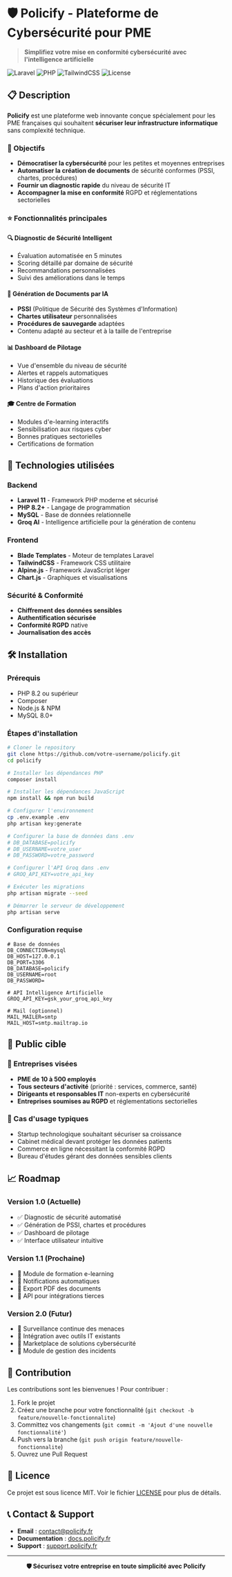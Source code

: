 # 🛡️ Policify - Plateforme de Cybersécurité pour PME

> **Simplifiez votre mise en conformité cybersécurité avec l'intelligence artificielle**

![Laravel](https://img.shields.io/badge/Laravel-11.x-red?style=flat&logo=laravel)
![PHP](https://img.shields.io/badge/PHP-8.2+-blue?style=flat&logo=php)
![TailwindCSS](https://img.shields.io/badge/TailwindCSS-3.x-blue?style=flat&logo=tailwindcss)
![License](https://img.shields.io/badge/License-MIT-green?style=flat)

## 📋 Description

**Policify** est une plateforme web innovante conçue spécialement pour les PME françaises qui souhaitent **sécuriser leur infrastructure informatique** sans complexité technique.

### 🎯 Objectifs
- **Démocratiser la cybersécurité** pour les petites et moyennes entreprises
- **Automatiser la création de documents** de sécurité conformes (PSSI, chartes, procédures)
- **Fournir un diagnostic rapide** du niveau de sécurité IT
- **Accompagner la mise en conformité** RGPD et réglementations sectorielles

### ⭐ Fonctionnalités principales

#### 🔍 **Diagnostic de Sécurité Intelligent**
- Évaluation automatisée en 5 minutes
- Scoring détaillé par domaine de sécurité
- Recommandations personnalisées
- Suivi des améliorations dans le temps

#### 🤖 **Génération de Documents par IA**
- **PSSI** (Politique de Sécurité des Systèmes d'Information)
- **Chartes utilisateur** personnalisées
- **Procédures de sauvegarde** adaptées
- Contenu adapté au secteur et à la taille de l'entreprise

#### 📊 **Dashboard de Pilotage**
- Vue d'ensemble du niveau de sécurité
- Alertes et rappels automatiques
- Historique des évaluations
- Plans d'action prioritaires

#### 🎓 **Centre de Formation**
- Modules d'e-learning interactifs
- Sensibilisation aux risques cyber
- Bonnes pratiques sectorielles
- Certifications de formation

## 🚀 Technologies utilisées

### Backend
- **Laravel 11** - Framework PHP moderne et sécurisé
- **PHP 8.2+** - Langage de programmation
- **MySQL** - Base de données relationnelle
- **Groq AI** - Intelligence artificielle pour la génération de contenu

### Frontend
- **Blade Templates** - Moteur de templates Laravel
- **TailwindCSS** - Framework CSS utilitaire
- **Alpine.js** - Framework JavaScript léger
- **Chart.js** - Graphiques et visualisations

### Sécurité & Conformité
- **Chiffrement des données sensibles**
- **Authentification sécurisée**
- **Conformité RGPD** native
- **Journalisation des accès**

## 🛠️ Installation

### Prérequis
- PHP 8.2 ou supérieur
- Composer
- Node.js & NPM
- MySQL 8.0+

### Étapes d'installation

```bash
# Cloner le repository
git clone https://github.com/votre-username/policify.git
cd policify

# Installer les dépendances PHP
composer install

# Installer les dépendances JavaScript
npm install && npm run build

# Configurer l'environnement
cp .env.example .env
php artisan key:generate

# Configurer la base de données dans .env
# DB_DATABASE=policify
# DB_USERNAME=votre_user
# DB_PASSWORD=votre_password

# Configurer l'API Groq dans .env
# GROQ_API_KEY=votre_api_key

# Exécuter les migrations
php artisan migrate --seed

# Démarrer le serveur de développement
php artisan serve
```

### Configuration requise

```env
# Base de données
DB_CONNECTION=mysql
DB_HOST=127.0.0.1
DB_PORT=3306
DB_DATABASE=policify
DB_USERNAME=root
DB_PASSWORD=

# API Intelligence Artificielle
GROQ_API_KEY=gsk_your_groq_api_key

# Mail (optionnel)
MAIL_MAILER=smtp
MAIL_HOST=smtp.mailtrap.io
```

## 🎯 Public cible

### 👥 Entreprises visées
- **PME de 10 à 500 employés**
- **Tous secteurs d'activité** (priorité : services, commerce, santé)
- **Dirigeants et responsables IT** non-experts en cybersécurité
- **Entreprises soumises au RGPD** et réglementations sectorielles

### 💼 Cas d'usage typiques
- Startup technologique souhaitant sécuriser sa croissance
- Cabinet médical devant protéger les données patients
- Commerce en ligne nécessitant la conformité RGPD
- Bureau d'études gérant des données sensibles clients

## 📈 Roadmap

### Version 1.0 (Actuelle)
- ✅ Diagnostic de sécurité automatisé
- ✅ Génération de PSSI, chartes et procédures
- ✅ Dashboard de pilotage
- ✅ Interface utilisateur intuitive

### Version 1.1 (Prochaine)
- 🔄 Module de formation e-learning
- 🔄 Notifications automatiques
- 🔄 Export PDF des documents
- 🔄 API pour intégrations tierces

### Version 2.0 (Futur)
- 🎯 Surveillance continue des menaces
- 🎯 Intégration avec outils IT existants
- 🎯 Marketplace de solutions cybersécurité
- 🎯 Module de gestion des incidents

## 🤝 Contribution

Les contributions sont les bienvenues ! Pour contribuer :

1. Fork le projet
2. Créez une branche pour votre fonctionnalité (`git checkout -b feature/nouvelle-fonctionnalite`)
3. Committez vos changements (`git commit -m 'Ajout d'une nouvelle fonctionnalité'`)
4. Push vers la branche (`git push origin feature/nouvelle-fonctionnalite`)
5. Ouvrez une Pull Request

## 📝 Licence

Ce projet est sous licence MIT. Voir le fichier [LICENSE](LICENSE) pour plus de détails.

## 📞 Contact & Support

- **Email** : contact@policify.fr
- **Documentation** : [docs.policify.fr](https://docs.policify.fr)
- **Support** : [support.policify.fr](https://support.policify.fr)

---

<p align="center">
<strong>🛡️ Sécurisez votre entreprise en toute simplicité avec Policify</strong>
</p>